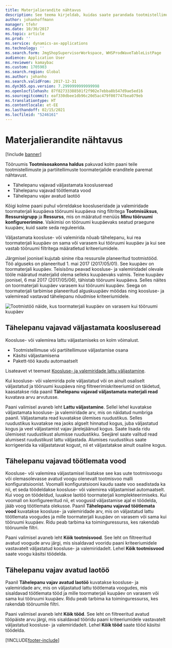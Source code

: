 ```yaml
---
title: Materjalierandite nähtavus
description: See teema kirjeldab, kuidas saate parandada tootmistellimuste ja partiitellimuste puhul toormaterjalide erandite nähtavust.
author: johanhoffmann
manager: tfehr
ms.date: 10/30/2017
ms.topic: article
ms.prod: ''
ms.service: dynamics-ax-applications
ms.technology: ''
ms.search.form: JmgShopSupervisorWorkspace, WHSProdWaveTableListPage
audience: Application User
ms.reviewer: kamaybac
ms.custom: 1705903
ms.search.region: Global
ms.author: johanho
ms.search.validFrom: 2017-12-31
ms.dyn365.ops.version: 7.2999999999999998
ms.openlocfilehash: 87f82733388501f2f902e7ebba8b547d9ae5ed16
ms.sourcegitcommit: eaf330dbee1db96c20d5ac479f007747bea079eb
ms.translationtype: HT
ms.contentlocale: et-EE
ms.lasthandoff: 02/15/2021
ms.locfileid: "5246161"
---
```

# <a name="visibility-into-material-exceptions"></a>Materjalierandite nähtavus

[!include [banner](../includes/banner.md)]

Tööruumis **Tootmisosakonna haldus** pakuvad kolm paani teile tootmistellimuste ja partiitellimuste toormaterjalide eranditele paremat nähtavust.

- Tähelepanu vajavad väljastamata koosluseread
- Tähelepanu vajavad töötlemata vood
- Tähelepanu vajav avatud laotöö

Kõigi kolme paani puhul võrreldakse koosluseridade ja valemiridade toormaterjali kuupäeva tööruumi kuupäeva ning filtritega **Tootmisüksus**, **Ressursigrupp** ja **Ressurss**, mis on määratud menüüs **Minu tööruumi konfigureerimine**. Vaikimisi on tööruumi kuupäevaks seatud praegune kuupäev, kuid saate seda reguleerida.

Väljastamata koosluse- või valemirida nõuab tähelepanu, kui rea toormaterjali kuupäev on sama või varasem kui tööruumi kuupäev ja kui see vastab tööruumi filtritega määratletud kriteeriumidele.

Järgmisel joonisel kujutab sinine riba ressursile planeeritud tootmistööd. Töö alguseks on planeeritud 1. mai 2017 (2017/05/01). See kuupäev on toormaterjali kuupäev. Teisisõnu peavad koosluse- ja valemiridadel olevale tööle määratud materjalid olema selleks kuupäevaks valmis. Teine kuupäev joonisel, 6 mai 2017 (2017/05/06), tähistab tööruumi kuupäeva. Selles näites on toormaterjali kuupäev varasem kui tööruumi kuupäev. Seega on toormaterjali tarbimise planeeritud alguskuupäev möödas ning koosluse- ja valemiread vastavad tähelepanu nõudmise kriteeriumidele.

![Tootmistöö näide, kus toormaterjali kuupäev on varasem kui tööruumi kuupäev](./media/improved-visibility.png)

## <a name="unreleased-material-lines-needing-attention"></a>Tähelepanu vajavad väljastamata koosluseread

Koosluse- või valemirea lattu väljastamiseks on kolm võimalust.

- Tootmistellimuse või partiitellimuse väljastamise osana
- Käsitsi väljastamisena
- Pakett-töö kaudu automaatselt

Lisateavet vt teemast [Koosluse- ja valemiridade lattu väljastamine](releasing-bom-and-formula-lines-to-warehouse.md). 

Kui koosluse- või valemirida pole väljastatud või on ainult osaliselt väljastatud ja tööruumi kuupäeva ning filtreerimiskriteeriumid on täidetud, kaasatakse rida paanil **Tähelepanu vajavad väljastamata materjali read** kuvatava arvu arvutusse.

Paani valimisel avaneb leht **Lattu väljastamine**. Sellel lehel kuvatakse väljastamata koosluse- ja valemiridade arv, mis on näidatud numbriga paanil. Väljastamata read kuvatakse ülemises ruudustikus. Selles ruudustikus kuvatakse rea jaoks algselt hinnatud kogus, juba väljastatud kogus ja veel väljastamist vajav järelejäänud kogus. Saate lisada ridu ülemisest ruudustikust alumisse ruudustikku. Seejärel saate valitud read alumisest ruudustikust lattu väljastada. Alumises ruudustikus saate korrigeerida ka väljastatavat kogust, nii et väljastatakse ainult osaline kogus.

## <a name="unprocessed-waves-needing-attention"></a>Tähelepanu vajavad töötlemata vood

Koosluse- või valemirea väljastamisel lisatakse see kas uute tootmisvoogu või olemasolevasse avatud voogu olenevalt tootmisvoo malli konfiguratsioonist. Voomalli konfiguratsiooni kaudu saate voo seadistada ka nii, et seda töödeldakse koosluse- või valemirea väljastamisel automaatselt. Kui voog on töödeldud, luuakse laotöö toormaterjali komplekteerimiseks. Kui voomall on konfigureeritud nii, et voogusid väljastamise ajal ei töödelda, jääb voog töötlemata olekusse. Paanil **Tähelepanu vajavad töötlemata vood** kuvatakse koosluse- ja valemiridade arv, mis on väljastatud lattu töötlemata voogudes ja mille toormaterjali kuupäev on varasem või sama kui tööruumi kuupäev. Ridu peab tarbima ka toiminguressurss, kes rakendab tööruumile filtri.

Paani valimisel avaneb leht **Kõik tootmisvood**. See leht on filtreeritud avatud voogude arvu järgi, mis sisaldavad vooridu paani kriteeriumidele vastavatelt väljastatud koosluse- ja valemiridadelt. Lehel **Kõik tootmisvood** saate voogu käsitsi töödelda.

## <a name="open-warehouse-work-needing-attention"></a>Tähelepanu vajav avatud laotöö

Paanil **Tähelepanu vajav avatud laotöö** kuvatakse koosluse- ja valemiridade arv, mis on väljastatud lattu töötlemata voogudes, mis sisaldavad töötlemata tööd ja mille toormaterjali kuupäev on varasem või sama kui tööruumi kuupäev. Ridu peab tarbima ka toiminguressurss, kes rakendab tööruumile filtri.

Paani valimisel avaneb leht **Kõik tööd**. See leht on filtreeritud avatud tööpäiste arvu järgi, mis sisaldavad tööridu paani kriteeriumidele vastavatelt väljastatud koosluse- ja valemiridadelt. Lehel **Kõik tööd** saate tööd käsitsi töödelda.


[!INCLUDE[footer-include](../../includes/footer-banner.md)]